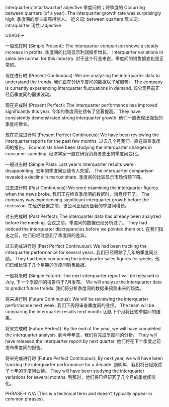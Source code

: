 interquarter:/ˌɪntərˈkwɔːrtər/
adjective
季度间的；跨季度的
Occurring between quarters (of a year).
The interquarter growth rate was surprisingly high. 季度间的增长率高得惊人。
近义词: between quarters
反义词: intraquarter
词性: adjective


USAGE->

一般现在时 (Simple Present):
The interquarter comparison shows a steady increase in profits.  季度间的比较显示利润稳步增长。
Interquarter variations in sales are normal for this industry.  对于这个行业来说，季度间的销售额变化是正常的。


现在进行时 (Present Continuous):
We are analyzing the interquarter data to understand the trends. 我们正在分析季度间的数据以了解趋势。
The company is currently experiencing interquarter fluctuations in demand.  该公司目前正经历季度间的需求波动。


现在完成时 (Present Perfect):
The interquarter performance has improved significantly this year. 今年的季度间业绩有了显著提高。
They have consistently demonstrated strong interquarter growth. 他们一直表现出强劲的季度间增长。


现在完成进行时 (Present Perfect Continuous):
We have been reviewing the interquarter reports for the past few months.  过去几个月我们一直在审查季度间的报告。
Economists have been studying the interquarter changes in consumer spending. 经济学家一直在研究消费者支出的季度间变化。


一般过去时 (Simple Past):
Last year's interquarter results were disappointing. 去年的季度间业绩令人失望。
The interquarter comparison revealed a decline in market share. 季度间的比较显示市场份额下降。


过去进行时 (Past Continuous):
We were examining the interquarter figures when the news broke.  我们正在检查季度间的数据时，消息传开了。
The company was experiencing significant interquarter growth before the recession.  在经济衰退之前，该公司正经历显著的季度间增长。


过去完成时 (Past Perfect):
The interquarter data had already been analyzed before the meeting.  会议之前，季度间的数据已经分析过了。
They had noticed the interquarter discrepancies before we pointed them out. 在我们指出之前，他们已经注意到了季度间的差异。


过去完成进行时 (Past Perfect Continuous):
We had been tracking the interquarter performance for several years. 我们已经跟踪了几年的季度间业绩。
They had been comparing the interquarter sales figures for weeks. 他们已经比较了几个星期的季度间销售数据。


一般将来时 (Simple Future):
The next interquarter report will be released in July.  下一个季度间的报告将于7月发布。
We will analyze the interquarter data to predict future trends. 我们将分析季度间的数据来预测未来的趋势。


将来进行时 (Future Continuous):
We will be reviewing the interquarter performance next week. 我们下周将审查季度间的业绩。
The team will be comparing the interquarter results next month.  团队下个月将比较季度间的结果。


将来完成时 (Future Perfect):
By the end of the year, we will have completed the interquarter analysis. 到今年年底，我们将完成季度间的分析。
They will have released the interquarter report by next quarter.  他们将在下个季度之前发布季度间的报告。


将来完成进行时 (Future Perfect Continuous):
By next year, we will have been tracking the interquarter performance for a decade. 到明年，我们将已经跟踪了十年的季度间业绩。
They will have been studying the interquarter variations for several months.  到那时，他们将已经研究了几个月的季度间变化。


PHRASE->
N/A (This is a technical term and doesn't typically appear in common phrases).
